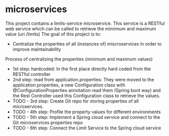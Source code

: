 # microservices

This project contains a limits-service microservice. 
This service is a RESTful web service which can be called to retrieve the mimimum and maximum value (uri /limits)
The goal of this project is to:

- Centralize the properties of all (instances of) miscroservices in order to improve maintainability

Process of centralizing the properties (minimum and maximum values)
- 1st step: hardcoded: In the first place directly hard coded from the RESTful controller
- 2nd step: read from application.properties: They were moved to the application.properties, a new Configuration class with @ConfigurationProperties annotation read them (Spring boot way) and the Rest Controller used this Configuration class to retrieve the values.
- TODO - 3rd step: Create Git repo for storing properties of all microservices.
- TODO - 4th step: Profile the property values for different environments
- TODO - 5th step: Implement a Spring cloud service and connect to the Git microservices properties repo
- TODO - 6th step: Connect the Limit Service to the Spring cloud service
